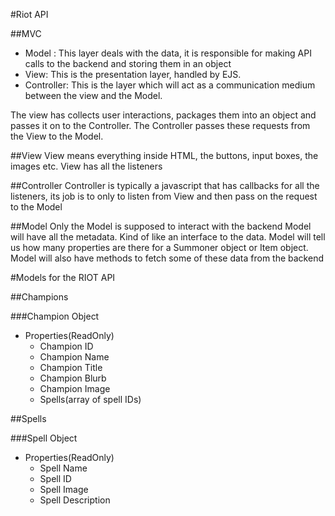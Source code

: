 #Riot API

##MVC

 - Model : This layer deals with the data, it is responsible for making API calls to the backend and storing them in an object
 - View: This is the presentation layer, handled by EJS.
 - Controller: This is the layer which will act as a communication medium between the view and the Model.
 
 
The view has collects user interactions, packages them into an object and passes it on to the Controller. The Controller passes these requests from the View to the Model.

##View
View means everything inside HTML, the buttons, input boxes, the images etc.
View has all the listeners

##Controller
Controller is typically a javascript that has callbacks for all the listeners, its job is to only to listen from View and then pass on the request to the Model

##Model
Only the Model is supposed to interact with the backend
Model will have all the metadata. Kind of like an interface to the data. Model will tell us how many properties are there for a Summoner object or Item object. Model will also have methods to fetch some of these data from the backend


#Models for the RIOT API

##Champions

###Champion Object

 - Properties(ReadOnly)
   - Champion ID
   - Champion Name
   - Champion Title
   - Champion Blurb
   - Champion Image
   - Spells(array of spell IDs)

##Spells

###Spell Object

 - Properties(ReadOnly)
   - Spell Name
   - Spell ID
   - Spell Image
   - Spell Description